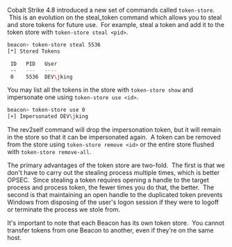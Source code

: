 
Cobalt Strike 4.8 introduced a new set of commands called `token-store`.  This is an evolution on the steal_token command which allows you to steal and store tokens for future use.  For example, steal a token and add it to the token store with `token-store steal <pid>`.

```bash
beacon> token-store steal 5536
[*] Stored Tokens

 ID   PID   User
 --   ---   ----
 0    5536  DEV\jking
```

You may list all the tokens in the store with `token-store show` and impersonate one using `token-store use <id>`.

```bash
beacon> token-store use 0
[+] Impersonated DEV\jking
```

The rev2self command will drop the impersonation token, but it will remain in the store so that it can be impersonated again.  A token can be removed from the store using `token-store remove <id>` or the entire store flushed with `token-store remove-all`.

The primary advantages of the token store are two-fold.  The first is that we don't have to carry out the stealing process multiple times, which is better OPSEC.  Since stealing a token requires opening a handle to the target process and process token, the fewer times you do that, the better.  The second is that maintaining an open handle to the duplicated token prevents Windows from disposing of the user's logon session if they were to logoff or terminate the process we stole from.

It's important to note that each Beacon has its own token store.  You cannot transfer tokens from one Beacon to another, even if they're on the same host.